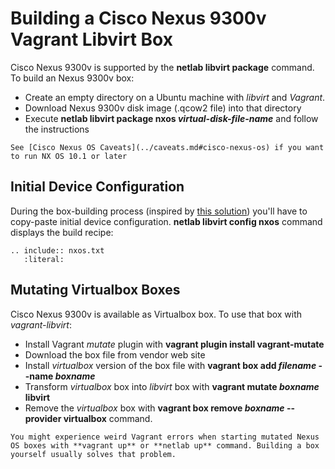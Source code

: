 # Building a Cisco Nexus 9300v Vagrant Libvirt Box

Cisco Nexus 9300v is supported by the **netlab libvirt package** command. To build an Nexus 9300v box:

* Create an empty directory on a Ubuntu machine with *libvirt* and *Vagrant*.
* Download Nexus 9300v disk image (.qcow2 file) into that directory
* Execute **netlab libvirt package nxos _virtual-disk-file-name_** and follow the instructions

```{tip}
See [Cisco Nexus OS Caveats](../caveats.md#cisco-nexus-os) if you want to run NX OS 10.1 or later
```

## Initial Device Configuration

During the box-building process (inspired by [this solution](https://github.com/mweisel/cisco-nxos9kv-vagrant-libvirt)) you'll have to copy-paste initial device configuration. **netlab libvirt config nxos** command displays the build recipe:

```{eval-rst}
.. include:: nxos.txt
   :literal:
```

## Mutating Virtualbox Boxes

Cisco Nexus 9300v is available as Virtualbox box. To use that box with *vagrant-libvirt*:

* Install Vagrant *mutate* plugin with **vagrant plugin install vagrant-mutate**
* Download the box file from vendor web site
* Install *virtualbox* version of the box file with **vagrant box add *filename* \-\-name _boxname_**
* Transform *virtualbox* box into *libvirt* box with **vagrant mutate _boxname_ libvirt**
* Remove the _virtualbox_ box with **vagrant box remove _boxname_ \-\-provider virtualbox** command.

```{warning}
You might experience weird Vagrant errors when starting mutated Nexus OS boxes with **‌vagrant up** or **‌netlab up** command. Building a box yourself usually solves that problem.
```
